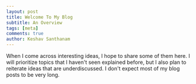 ```yaml
---
layout: post
title: Welcome To My Blog
subtitle: An Overview
tags: [meta]
comments: true
author: Keshav Santhanam
---
```

When I come across interesting ideas, I hope to share some of them here. I will prioritize topics that I haven't seen explained before, but I also plan to reiterate ideas that are underdiscussed. I don't expect most of my blog posts to be very long. 

